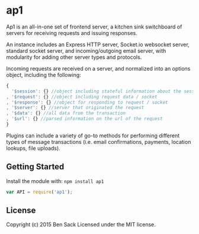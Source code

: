 # ap1

Ap1 is an all-in-one set of frontend server, a kitchen sink switchboard of servers for receiving requests and issuing responses.

An instance includes an Express HTTP server, Socket.io websocket server, standard socket server, and incoming/outgoing email server, with modularity for adding other server types and protocols.

Incoming requests are received on a server, and normalized into an options object, including the following:

```javascript
{
  '$session': {} //object including stateful information about the session associated with the request/response
, '$request': {} //object including request data / socket
, '$response': {} //object for responding to request / socket
, '$server': {} //server that originated the request
, '$data': {} //all data from the transaction
, '$url': {} //parsed information on the url of the request
}
```

Plugins can include a variety of go-to methods for performing different types of message transactions (i.e. email confirmations, payments, location lookups, file uploads).

## Getting Started
Install the module with: `npm install ap1`

```javascript
var API = require('ap1');
```

## License
Copyright (c) 2015 Ben Sack
Licensed under the MIT license.
